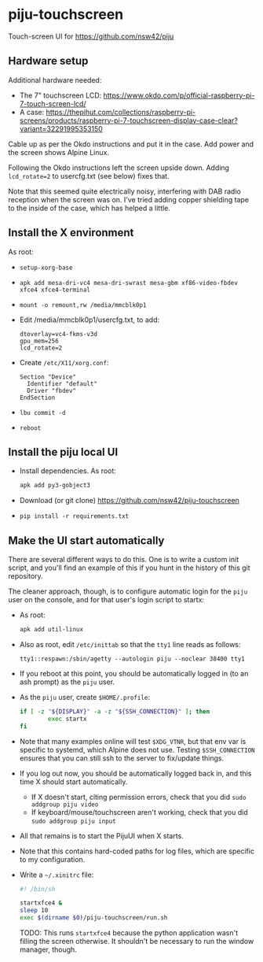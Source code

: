 # piju-touchscreen

Touch-screen UI for <https://github.com/nsw42/piju>

## Hardware setup

Additional hardware needed:

* The 7" touchscreen LCD: <https://www.okdo.com/p/official-raspberry-pi-7-touch-screen-lcd/>
* A case: <https://thepihut.com/collections/raspberry-pi-screens/products/raspberry-pi-7-touchscreen-display-case-clear?variant=32291995353150>

Cable up as per the Okdo instructions and put it in the case.  Add power and the screen shows Alpine Linux.

Following the Okdo instructions left the screen upside down. Adding `lcd_rotate=2` to usercfg.txt (see below) fixes that.

Note that this seemed quite electrically noisy, interfering with DAB radio reception when the screen was on. I've tried adding copper shielding tape to the inside of the case, which has helped a little.

## Install the X environment

As root:

* `setup-xorg-base`
* `apk add mesa-dri-vc4 mesa-dri-swrast mesa-gbm xf86-video-fbdev xfce4 xfce4-terminal`
* `mount -o remount,rw /media/mmcblk0p1`
* Edit /media/mmcblk0p1/usercfg.txt, to add:

    ```text
    dtoverlay=vc4-fkms-v3d
    gpu_mem=256
    lcd_rotate=2
    ```

* Create `/etc/X11/xorg.conf`:

    ```text
    Section "Device"
      Identifier "default"
      Driver "fbdev"
    EndSection
    ```

* `lbu commit -d`
* `reboot`

## Install the piju local UI

* Install dependencies. As root:

    ```sh
    apk add py3-gobject3
    ```

* Download (or git clone) <https://github.com/nsw42/piju-touchscreen>
* `pip install -r requirements.txt`

## Make the UI start automatically

There are several different ways to do this. One is to write a custom init
script, and you'll find an example of this if you hunt in the history of this
git repository.

The cleaner approach, though, is to configure automatic login for the `piju`
user on the console, and for that user's login script to startx:

* As root:

    ```sh
    apk add util-linux
    ```

* Also as root, edit `/etc/inittab` so that the `tty1` line reads as follows:

    ```text
    tty1::respawn:/sbin/agetty --autologin piju --noclear 38400 tty1
    ```

* If you reboot at this point, you should be automatically logged in (to an ash prompt) as the `piju` user.
* As the `piju` user, create `$HOME/.profile`:

    ```sh
    if [ -z "${DISPLAY}" -a -z "${SSH_CONNECTION}" ]; then
            exec startx
    fi
    ```

* Note that many examples online will test `$XDG_VTNR`, but that env var is specific to systemd, which Alpine does not use. Testing `$SSH_CONNECTION` ensures that you can still ssh to the server to fix/update things.
* If you log out now, you should be automatically logged back in, and this time X should start automatically.
    * If X doesn't start, citing permission errors, check that you did `sudo addgroup piju video`
    * If keyboard/mouse/touchscreen aren't working, check that you did `sudo addgroup piju input`
* All that remains is to start the PijuUI when X starts.
* Note that this contains hard-coded paths for log files, which are specific to my configuration.
* Write a `~/.xinitrc` file:

  ```sh
  #! /bin/sh

  startxfce4 &
  sleep 10
  exec $(dirname $0)/piju-touchscreen/run.sh
  ```

  TODO: This runs `startxfce4` because the python application wasn't filling the screen otherwise. It shouldn't be necessary to run the window manager, though.

